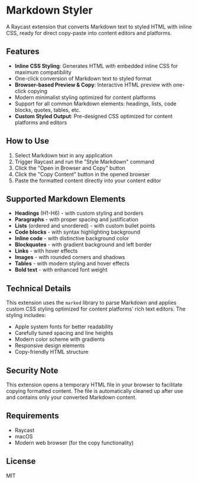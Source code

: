 # Markdown Styler

A Raycast extension that converts Markdown text to styled HTML with inline CSS, ready for direct copy-paste into content editors and platforms.

## Features

- **Inline CSS Styling**: Generates HTML with embedded inline CSS for maximum compatibility
- One-click conversion of Markdown text to styled format
- **Browser-based Preview & Copy**: Interactive HTML preview with one-click copying
- Modern minimalist styling optimized for content platforms
- Support for all common Markdown elements: headings, lists, code blocks, quotes, tables, etc.
- **Custom Styled Output**: Pre-designed CSS optimized for content platforms and editors

## How to Use

1. Select Markdown text in any application
2. Trigger Raycast and run the "Style Markdown" command
3. Click the "Open in Browser and Copy" button
4. Click the "Copy Content" button in the opened browser
5. Paste the formatted content directly into your content editor

## Supported Markdown Elements

- **Headings** (H1-H6) - with custom styling and borders
- **Paragraphs** - with proper spacing and justification
- **Lists** (ordered and unordered) - with custom bullet points
- **Code blocks** - with syntax highlighting background
- **Inline code** - with distinctive background color
- **Blockquotes** - with gradient background and left border
- **Links** - with hover effects
- **Images** - with rounded corners and shadows
- **Tables** - with modern styling and hover effects
- **Bold text** - with enhanced font weight

## Technical Details

This extension uses the `marked` library to parse Markdown and applies custom CSS styling optimized for content platforms' rich text editors. The styling includes:

- Apple system fonts for better readability
- Carefully tuned spacing and line heights
- Modern color scheme with gradients
- Responsive design elements
- Copy-friendly HTML structure

## Security Note

This extension opens a temporary HTML file in your browser to facilitate copying formatted content. The file is automatically cleaned up after use and contains only your converted Markdown content.

## Requirements

- Raycast
- macOS
- Modern web browser (for the copy functionality)

## License

MIT
